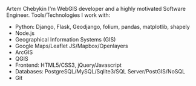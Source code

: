 Artem Chebykin
I'm WebGIS developer and a highly motivated Software Engineer.
Tools/Technologies I work with:
* Python: Django, Flask, Geodjango, folium, pandas, matplotlib, shapely
* Node.js
* Geographical Information Systems (GIS)
* Google Maps/Leaflet JS/Mapbox/Openlayers
* ArcGIS
* QGIS
* Frontend: HTML5/CSS3, jQuery/Javascript
* Databases: PostgreSQL/MySQL/Sqlite3/SQL Server/PostGIS/NoSQL
* Git
